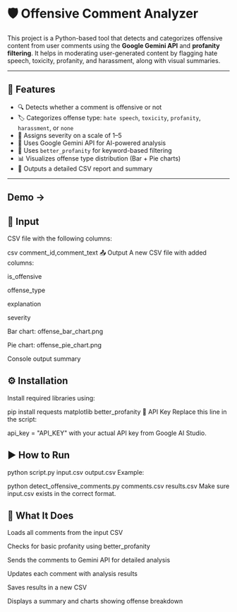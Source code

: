# 🛡️ Offensive Comment Analyzer

This project is a Python-based tool that detects and categorizes offensive content from user comments using the **Google Gemini API** and **profanity filtering**. It helps in moderating user-generated content by flagging hate speech, toxicity, profanity, and harassment, along with visual summaries.

---

## 🚀 Features

- 🔍 Detects whether a comment is offensive or not  
- 🏷️ Categorizes offense type: `hate speech`, `toxicity`, `profanity`, `harassment`, or `none`  
- 🎯 Assigns severity on a scale of 1–5  
- 🧠 Uses Google Gemini API for AI-powered analysis  
- 🧹 Uses `better_profanity` for keyword-based filtering  
- 📊 Visualizes offense type distribution (Bar + Pie charts)  
- 📄 Outputs a detailed CSV report and summary  

---
## Demo ->

## 📂 Input

CSV file with the following columns:

csv
comment_id,comment_text
📤 Output
A new CSV file with added columns:

is_offensive

offense_type

explanation

severity

Bar chart: offense_bar_chart.png

Pie chart: offense_pie_chart.png

Console output summary

## ⚙️ Installation
Install required libraries using:


pip install requests matplotlib better_profanity
🔑 API Key
Replace this line in the script:

api_key = "API_KEY"
with your actual API key from Google AI Studio.

## ▶️ How to Run

python script.py input.csv output.csv
Example:

python detect_offensive_comments.py comments.csv results.csv
Make sure input.csv exists in the correct format.

## 🧪 What It Does
Loads all comments from the input CSV

Checks for basic profanity using better_profanity

Sends the comments to Gemini API for detailed analysis

Updates each comment with analysis results

Saves results in a new CSV

Displays a summary and charts showing offense breakdown
